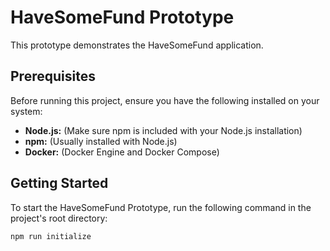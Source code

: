 # HaveSomeFund Prototype

This prototype demonstrates the HaveSomeFund application.

## Prerequisites

Before running this project, ensure you have the following installed on your system:

* **Node.js:** (Make sure npm is included with your Node.js installation)
* **npm:** (Usually installed with Node.js)
* **Docker:** (Docker Engine and Docker Compose)

## Getting Started

To start the HaveSomeFund Prototype, run the following command in the project's root directory:

```bash
npm run initialize
